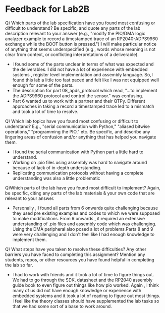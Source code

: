 # Feedback for Lab2B


Q) Which parts of the lab specification have you found most confusing or difficult to understand? Be specific, and quote any parts of the lab description relevant to your answer (e.g., "modify the PIO/DMA logic analyzer example to record a timestamped trace of an RP2040-ADPS9960 exchange while the BOOT button is pressed.") I will make particular notice of anything that seems underspecified (e.g., words whose meaning is not clear from context, or conflicting interpretations of a deliverable).


- I found some of the parts unclear in terms of what was expected and the deliverables. I did not have a lot of experience with embedded systems , register level implementation and assembly language. So, I found this lab a little too fast paced and felt like I was not equipped well enough for some of the parts. 
-  The description for part 08_apds_protocol which read, "...to implement the ADPS9960 protocol and control the sensor." was confusing.
-  Part 6 wanted us to work with a partner and their QTPy. Different approaches in taking a record a timestamped trace led to a mismatch and took a lot of time to resolve.


Q) Which lab topics have you found most confusing or difficult to understand? E.g., "serial communication with Python," "aliased bitwise operations," "programming the PIO," etc. Be specific, and describe any lingering areas of confusion and/or anything that has helped you navigate them.

- I found the serial communication with Python part a little hard to understand.
- Working on .pio files using assembly was hard to navigate around because of lack of in-depth understanding.
- Replicating communication protocols without having a complete understanding was also a little problematic

Q)Which parts of the lab have you found most difficult to implement? Again, be specific, citing any parts of the lab materials & your own code that are relevant to your answer.

- Personally , I found all parts from 6 onwards quite challenging because they used pre existing examples and codes to which we were supposed to make modifications. From 6 onwards , it required an extensive understanding of .pio files and assembly code which was challenging. Using the DMA peripheral also posed a lot of problems.Parts 8 and 9 were very challenging and I don't feel like I had enough knowledge to implement them.

Q) What steps have you taken to resolve these difficulties? Any other barriers you have faced to completing this assignment? Mention any students, repos, or other resources you have found helpful in completing the lab so far.

- I had to work with friends and it took a lot of time to figure things out. We had to go through the SDK, datasheet and the RP2040 assembly guide book to even figure out things like how pio worked. Again , I think many of us did not have enough knowledge or experience with embedded systems and it took a lot of reading to figure out most things. I feel like the theory classes should have supplemented the lab tasks so that we had some sort of a base to work around.
